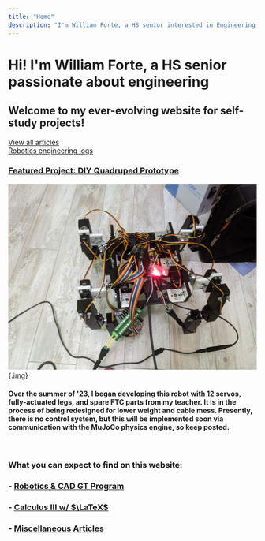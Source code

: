 ```yaml
---
title: "Home"
description: "I'm William Forte, a HS senior interested in Engineering."
---
```


# Hi! I'm William Forte, a HS senior passionate about engineering

## Welcome to my ever-evolving website for self-study projects!

<div class="bg-black text-white pl-4 py-2 w-fit text-2xl shadow-xl mb-5 spacei">
    <a href="/articles" class="nounderline">
        View all articles
        <i class="fa-regular fa-file-lines text-white mr-2"></i>
        <div class="inline text-white px-6 py-2 w-fit font-bold hover:bg-white hover:text-black transition ease-in-out duration-700 not-italic font-bold text-md"> <i class="fa-solid fa-arrow-right"></i> </div>
    </a>
</div>

<div class="bg-black text-white pl-4 py-2 w-fit text-2xl shadow-xl mb-5 spacei">
    <a href="/robotics" class="nounderline">
        Robotics engineering logs
        <i class="fa-regular fa-note-sticky mr-2"></i>
        <div class="inline text-white px-6 py-2 w-fit font-bold hover:bg-white hover:text-black transition ease-in-out duration-700 not-italic font-bold text-md"> <i class="fa-solid fa-arrow-right"></i> </div>
    </a>
</div>

### <span class="link centerelement">[Featured Project: DIY Quadruped Prototype](/robotics/quadruped)

<a href="/robotics/quadruped">![Quadruped Beta Prototype](media/quadruped_v1.png){.img}</a>

#### <span class="centerelement">Over the summer of '23, I began developing this robot with 12 servos, fully-actuated legs, and spare FTC parts from my teacher. It is in the process of being redesigned for lower weight and cable mess. Presently, there is no control system, but this will be implemented soon via communication with the MuJoCo physics engine, so keep posted.</span>

<br>

### What you can expect to find on this website:

### - [Robotics \& CAD GT Program](/robotics)

### - [Calculus III w/ $\LaTeX$](/calculus)

### - [Miscellaneous Articles](/articles)
